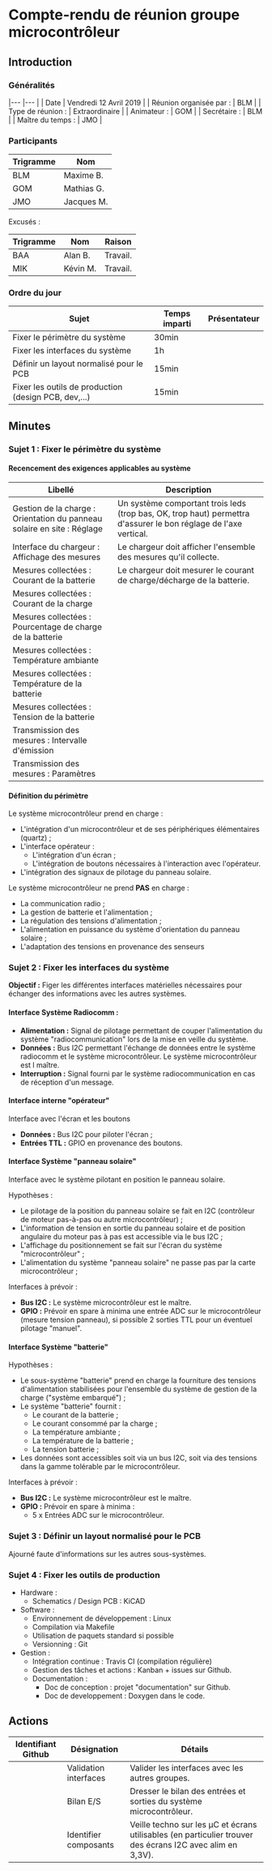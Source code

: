 # Compte-rendu de réunion groupe microcontrôleur

## Introduction

### Généralités

|--- |--- |
| Date | Vendredi 12 Avril 2019 |
| Réunion organisée par : | BLM |
| Type de réunion : | Extraordinaire |
| Animateur : | GOM |
| Secrétaire : | BLM |
| Maître du temps : | JMO |

### Participants

| Trigramme | Nom | 
|--- |--- |
| BLM | Maxime B. |
| GOM | Mathias G. |
| JMO | Jacques M. |

Excusés :

| Trigramme | Nom | Raison |
|--- |--- |--- |
| BAA | Alan B. | Travail. |
| MIK | Kévin M. | Travail. |


### Ordre du jour

| Sujet | Temps imparti | Présentateur |
|--- |--- |--- |
| Fixer le périmètre du système | 30min | |
| Fixer les interfaces du système | 1h | |
| Définir un layout normalisé pour le PCB | 15min | |
| Fixer les outils de production (design PCB, dev,...) | 15min | |


## Minutes

### Sujet 1 : Fixer le périmètre du système

#### Recencement des exigences applicables au système

| Libellé | Description |
|--- |--- |
| Gestion de la charge : Orientation du panneau solaire en site : Réglage | Un système comportant trois leds (trop bas, OK, trop haut) permettra d'assurer le bon réglage de l'axe vertical.|
| Interface du chargeur : Affichage des mesures | Le chargeur doit afficher l'ensemble des mesures qu'il collecte. |
| Mesures collectées : Courant de la batterie | Le chargeur doit mesurer le courant de charge/décharge de la batterie. |
| Mesures collectées : Courant de la charge | |
| Mesures collectées : Pourcentage de charge de la batterie | |
| Mesures collectées : Température ambiante | |
| Mesures collectées : Température de la batterie | |
| Mesures collectées : Tension de la batterie | |
| Transmission des mesures : Intervalle d'émission | |
| Transmission des mesures : Paramètres | |


#### Définition du périmètre

Le système microcontrôleur prend en charge :
+ L'intégration d'un microcontrôleur et de ses périphériques élémentaires (quartz) ;
+ L'interface opérateur :
  + L'intégration d'un écran ;
  + L'intégration de boutons nécessaires à l'interaction avec l'opérateur.
+ L'intégration des signaux de pilotage du panneau solaire.

Le système microcontrôleur ne prend **PAS** en charge :
+ La communication radio ;
+ La gestion de batterie et l'alimentation ;
+ La régulation des tensions d'alimentation ;
+ L'alimentation en puissance du système d'orientation du panneau solaire ;
+ L'adaptation des tensions en provenance des senseurs


### Sujet 2 : Fixer les interfaces du système

__Objectif :__ Figer les différentes interfaces matérielles nécessaires pour échanger des informations avec les autres systèmes.


#### Interface Système Radiocomm :

+ **Alimentation :** Signal de pilotage permettant de couper l'alimentation du système "radiocommunication" lors de la mise en veille du système.
+ **Données :** Bus I2C permettant l'échange de données entre le système radiocomm et le système microcontrôleur. Le système microcontrôleur est l maître.
+ **Interruption :** Signal fourni par le système radiocommunication en cas de réception d'un message.


#### Interface interne "opérateur"

Interface avec l'écran et les boutons
+ **Données :** Bus I2C pour piloter l'écran ;
+ **Entrées TTL :** GPIO en provenance des boutons.


#### Interface Système "panneau solaire"

Interface avec le système pilotant en position le panneau solaire.

Hypothèses :
+ Le pilotage de la position du panneau solaire se fait en I2C (contrôleur de moteur pas-à-pas ou autre microcontrôleur) ;
+ L'information de tension en sortie du panneau solaire et de position angulaire du moteur pas à pas est accessible via le bus I2C ;
+ L'affichage du positionnement se fait sur l'écran du système "microcontrôleur" ;
+ L'alimentation du système "panneau solaire" ne passe pas par la carte microcontrôleur ;

Interfaces à prévoir :
+ **Bus I2C :** Le système microcontrôleur est le maître.
+ **GPIO :** Prévoir en spare à minima une entrée ADC sur le microcontrôleur (mesure tension panneau), si possible 2 sorties TTL pour un éventuel pilotage "manuel".


#### Interface Système "batterie"

Hypothèses :
+ Le sous-système "batterie" prend en charge la fourniture des tensions d'alimentation stabilisées pour l'ensemble du système de gestion de la charge ("système embarqué") ;
+ Le système "batterie" fournit :
  + Le courant de la batterie ;
  + Le courant consommé par la charge ;
  + La température ambiante ;
  + La température de la batterie ;
  + La tension batterie ;
+ Les données sont accessibles soit via un bus I2C, soit via des tensions dans la gamme tolérable par le microcontrôleur.

Interfaces à prévoir :
+ **Bus I2C :** Le système microcontrôleur est le maître.
+ **GPIO :** Prévoir en spare à minima :
  + 5 x Entrées ADC sur le microcontrôleur.


### Sujet 3 : Définir un layout normalisé pour le PCB

Ajourné faute d'informations sur les autres sous-systèmes.



### Sujet 4 : Fixer les outils de production

+ Hardware :
  + Schematics / Design PCB : KiCAD
+ Software :
  + Environnement de développement : Linux
  + Compilation via Makefile
  + Utilisation de paquets standard si possible
  + Versionning : Git
+ Gestion :
  + Intégration continue : Travis CI (compilation régulière)
  + Gestion des tâches et actions : Kanban + issues sur Github.
  + Documentation :
    + Doc de conception : projet "documentation" sur Github.
    + Doc de developpement : Doxygen dans le code.



## Actions

| Identifiant Github | Désignation | Détails |
| ---|--- |--- |
| | Validation interfaces | Valider les interfaces avec les autres groupes. |
| | Bilan E/S | Dresser le bilan des entrées et sorties du système microcontrôleur. |
| | Identifier composants | Veille techno sur les µC et écrans utilisables (en particulier trouver des écrans I2C avec alim en 3,3V). |
